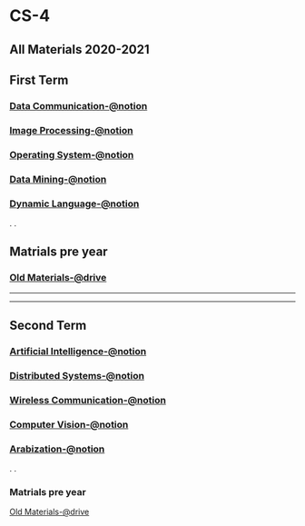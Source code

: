 # CS-4
## All Materials 2020-2021 

## First Term

### [Data Communication-@notion](https://www.notion.so/Data-Communication-b91f0371418c4e7e9f1c44bba1f9f04f)

### [Image Processing-@notion](https://www.notion.so/Image-Processing-ec3c7639b8994a4095882a1ffd171370)
 
### [Operating System-@notion](https://www.notion.so/Operating-System-94b38887a9d34c20b5670fd945fd2815)
 
### [Data Mining-@notion](https://www.notion.so/Data-Mining-59da9ba4600446e98cd9fc3da7770c13)

### [Dynamic Language-@notion](https://www.notion.so/Dynamic-Languages-1ce3e98b8dde4730a0400af8271bc497)

. . 

## Matrials pre year
### [Old Materials-@drive](https://drive.google.com/drive/folders/1ie04EsqNUcP3ElVeYXrdXdZb6ggnlS_V)

<hr/>
<hr/>

## Second Term

### [Artificial Intelligence-@notion](#)

### [Distributed Systems-@notion](#)

### [Wireless Communication-@notion](#)

### [Computer Vision-@notion](#)

### [Arabization-@notion](#)

. .

### Matrials pre year
 [Old Materials-@drive](https://drive.google.com/drive/folders/1hQut44ad4vajarBSRbHzvScj7_ODU13A?usp=sharing)
